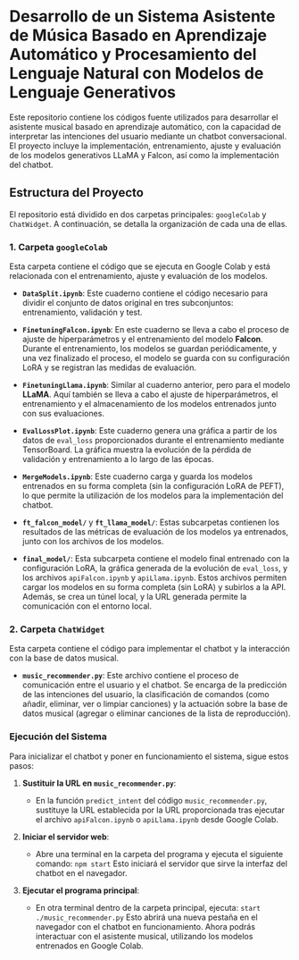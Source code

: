 # Desarrollo de un Sistema Asistente de Música Basado en Aprendizaje Automático y Procesamiento del Lenguaje Natural con Modelos de Lenguaje Generativos
Este repositorio contiene los códigos fuente utilizados para desarrollar el asistente musical basado en aprendizaje automático, con la capacidad de interpretar las intenciones del usuario mediante un chatbot conversacional. El proyecto incluye la implementación, entrenamiento, ajuste y evaluación de los modelos generativos LLaMA y Falcon, así como la implementación del chatbot.

## Estructura del Proyecto

El repositorio está dividido en dos carpetas principales: `googleColab` y `ChatWidget`. A continuación, se detalla la organización de cada una de ellas.

### 1. Carpeta `googleColab`

Esta carpeta contiene el código que se ejecuta en Google Colab y está relacionada con el entrenamiento, ajuste y evaluación de los modelos.

- **`DataSplit.ipynb`**: Este cuaderno contiene el código necesario para dividir el conjunto de datos original en tres subconjuntos: entrenamiento, validación y test.
  
- **`FinetuningFalcon.ipynb`**: En este cuaderno se lleva a cabo el proceso de ajuste de hiperparámetros y el entrenamiento del modelo **Falcon**. Durante el entrenamiento, los modelos se guardan periódicamente, y una vez finalizado el proceso, el modelo se guarda con su configuración LoRA y se registran las medidas de evaluación.

- **`FinetuningLlama.ipynb`**: Similar al cuaderno anterior, pero para el modelo **LLaMA**. Aquí también se lleva a cabo el ajuste de hiperparámetros, el entrenamiento y el almacenamiento de los modelos entrenados junto con sus evaluaciones.

- **`EvalLossPlot.ipynb`**: Este cuaderno genera una gráfica a partir de los datos de `eval_loss` proporcionados durante el entrenamiento mediante TensorBoard. La gráfica muestra la evolución de la pérdida de validación y entrenamiento a lo largo de las épocas.

- **`MergeModels.ipynb`**: Este cuaderno carga y guarda los modelos entrenados en su forma completa (sin la configuración LoRA de PEFT), lo que permite la utilización de los modelos para la implementación del chatbot.

- **`ft_falcon_model/`** y **`ft_llama_model/`**: Estas subcarpetas contienen los resultados de las métricas de evaluación de los modelos ya entrenados, junto con los archivos de los modelos.

- **`final_model/`**: Esta subcarpeta contiene el modelo final entrenado con la configuración LoRA, la gráfica generada de la evolución de `eval_loss`, y los archivos `apiFalcon.ipynb` y `apiLlama.ipynb`. Estos archivos permiten cargar los modelos en su forma completa (sin LoRA) y subirlos a la API. Además, se crea un túnel local, y la URL generada permite la comunicación con el entorno local.

### 2. Carpeta `ChatWidget`

Esta carpeta contiene el código para implementar el chatbot y la interacción con la base de datos musical.

- **`music_recommender.py`**: Este archivo contiene el proceso de comunicación entre el usuario y el chatbot. Se encarga de la predicción de las intenciones del usuario, la clasificación de comandos (como añadir, eliminar, ver o limpiar canciones) y la actuación sobre la base de datos musical (agregar o eliminar canciones de la lista de reproducción).

### Ejecución del Sistema

Para inicializar el chatbot y poner en funcionamiento el sistema, sigue estos pasos:

1. **Sustituir la URL en `music_recommender.py`**:
   - En la función `predict_intent` del código `music_recommender.py`, sustituye la URL establecida por la URL proporcionada tras ejecutar el archivo `apiFalcon.ipynb` o `apiLlama.ipynb` desde Google Colab.

2. **Iniciar el servidor web**:
   - Abre una terminal en la carpeta del programa y ejecuta el siguiente comando:
   ```npm start```
   Esto iniciará el servidor que sirve la interfaz del chatbot en el navegador.

3. **Ejecutar el programa principal**:
   - En otra terminal dentro de la carpeta principal, ejecuta:
   ```start ./music_recommender.py```
   Esto abrirá una nueva pestaña en el navegador con el chatbot en funcionamiento. Ahora podrás interactuar con el asistente musical, utilizando los modelos entrenados en Google Colab.
